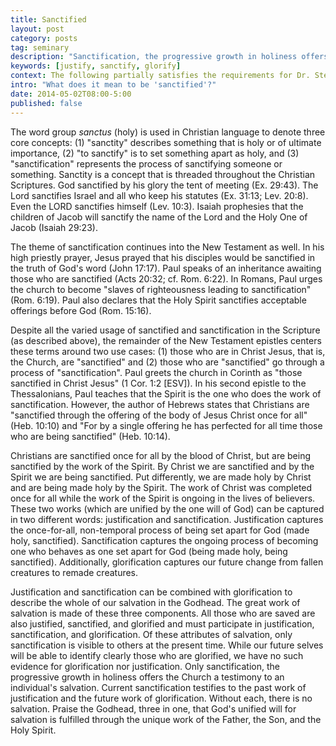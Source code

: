 ```yaml
---
title: Sanctified
layout: post
category: posts
tag: seminary
description: "Sanctification, the progressive growth in holiness offers the Church a testimony to an individual's salvation. Current sanctification testifies to the past work of justification and the future work of glorification. Without each, there is no salvation."
keywords: [justify, sanctify, glorify]
context: The following partially satisfies the requirements for Dr. Steven McKinion's Christian Theology II class at Southeaster Baptist Theological Seminary.
intro: "What does it mean to be 'sanctified'?"
date: 2014-05-02T08:00-5:00
published: false
---
```


The word group *sanctus* (holy) is used in Christian language to denote three core concepts: (1) "sanctity" describes something that is holy or of ultimate importance, (2) "to sanctify" is to set something apart as holy, and (3) "sanctification" represents the process of sanctifying someone or something. Sanctity is a concept that is threaded throughout the Christian Scriptures. God sanctified by his glory the tent of meeting (Ex. 29:43). The Lord sanctifies Israel and all who keep his statutes (Ex. 31:13; Lev. 20:8). Even the LORD sanctifies himself (Lev. 10:3). Isaiah prophesies that the children of Jacob will sanctify the name of the Lord and the Holy One of Jacob (Isaiah 29:23). 

The theme of sanctification continues into the New Testament as well. In his high priestly prayer, Jesus prayed that his disciples would be sanctified in the truth of God's word (John 17:17). Paul speaks of an inheritance awaiting those who are sanctified (Acts 20:32; cf. Rom. 6:22). In Romans, Paul urges the church to become "slaves of righteousness leading to sanctification" (Rom. 6:19). Paul also declares that the Holy Spirit sanctifies acceptable offerings before God (Rom. 15:16). 

Despite all the varied usage of sanctified and sanctification in the Scripture (as described above), the remainder of the New Testament epistles centers these terms around two use cases: (1) those who are in Christ Jesus, that is, the Church, are "sanctified" and (2) those who are "sanctified" go through a process of "sanctification". Paul greets the church in Corinth as "those sanctified in Christ Jesus" (1 Cor. 1:2 [ESV]). In his second epistle to the Thessalonians, Paul teaches that the Spirit is the one who does the work of sanctification. However, the author of Hebrews states that Christians are "sanctified through the offering of the body of Jesus Christ once for all" (Heb. 10:10) and "For by a single offering he has perfected for all time those who are being sanctified" (Heb. 10:14). 

Christians are sanctified once for all by the blood of Christ, but are being sanctified by the work of the Spirit. By Christ we are sanctified and by the Spirit we are being sanctified. Put differently, we are made holy by Christ and are being made holy by the Spirit. The work of Christ was completed once for all while the work of the Spirit is ongoing in the lives of believers. These two works (which are unified by the one will of God) can be captured in two different words: justification and sanctification. Justification captures the once-for-all, non-temporal process of being set apart for God (made holy, sanctified). Sanctification captures the ongoing process of becoming one who behaves as one set apart for God (being made holy, being sanctified). Additionally, glorification captures our future change from fallen creatures to remade creatures. 

Justification and sanctification can be combined with glorification to describe the whole of our salvation in the Godhead. The great work of salvation is made of these three components. All those who are saved are also justified, sanctified, and glorified and must participate in justification, sanctification, and glorification. Of these attributes of salvation, only sanctification is visible to others at the present time. While our future selves will be able to identify clearly those who are glorified, we have no such evidence for glorification nor justification. Only sanctification, the progressive growth in holiness offers the Church a testimony to an individual's salvation. Current sanctification testifies to the past work of justification and the future work of glorification. Without each, there is no salvation. Praise the Godhead, three in one, that God's unified will for salvation is fulfilled through the unique work of the Father, the Son, and the Holy Spirit.
